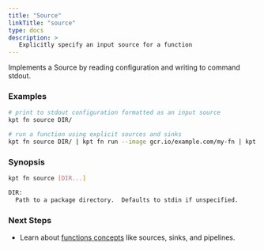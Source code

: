 ```yaml
---
title: "Source"
linkTitle: "source"
type: docs
description: >
   Explicitly specify an input source for a function
---
```

<!--mdtogo:Short
    Explicitly specify an input source for a function
-->

Implements a Source by reading configuration and writing to command stdout.

### Examples
<!--mdtogo:Examples-->
```sh
# print to stdout configuration formatted as an input source
kpt fn source DIR/
```

```sh
# run a function using explicit sources and sinks
kpt fn source DIR/ | kpt fn run --image gcr.io/example.com/my-fn | kpt fn sink DIR/
```
<!--mdtogo-->

### Synopsis
<!--mdtogo:Long-->
```sh
kpt fn source [DIR...]

DIR:
  Path to a package directory.  Defaults to stdin if unspecified.
```
<!--mdtogo-->

### Next Steps

- Learn about [functions concepts] like sources, sinks, and pipelines.

[functions concepts]: ../../../concepts/functions/
